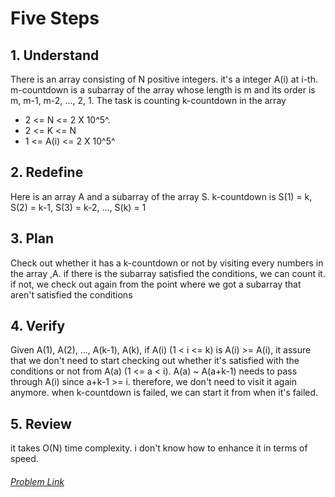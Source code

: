 # Five Steps

## 1. Understand
 There is an array consisting of N positive integers. it's a integer A(i) at i-th. m-countdown is a subarray of the array whose length is m and its order is m, m-1, m-2, ..., 2, 1. The task is counting k-countdown in the array 

* 2 <= N <= 2 X 10^5^.
* 2 <= K <= N
* 1 <= A(i) <= 2 X 10^5^

## 2. Redefine
 Here is an array A and a subarray of the array S. k-countdown is S(1) = k, S(2) = k-1, S(3) = k-2, ..., S(k) = 1

## 3. Plan
 Check out whether it has a k-countdown or not by visiting every numbers in the array ,A. if there is the subarray satisfied the conditions, we can count it. if not, we check out again from the point where we got a subarray that aren't satisfied the conditions

## 4. Verify
Given A(1), A(2), ..., A(k-1), A(k), if A(i) (1 < i <= k) is A(i) >= A(i), it assure that we don't need to start checking out whether it's satisfied with the conditions or not from A(a) (1 <= a < i). A(a) ~ A(a+k-1)  needs to pass through A(i) since a+k-1 >= i. therefore, we don't need to visit it again anymore. when k-countdown is failed, we can start it from when it's failed. 


## 5. Review
it takes O(N) time complexity. i don't know how to enhance it in terms of speed.

###### [Problem Link](https://codingcompetitions.withgoogle.com/kickstart/round/000000000019ff43/00000000003380d2)
